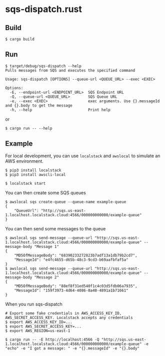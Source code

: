 # sqs-dispatch.rust

## Build

```
$ cargo build
```

## Run

```
$ target/debug/sqs-dispatch --help
Pulls messages from SQS and executes the specified command

Usage: sqs-dispatch [OPTIONS] --queue-url <QUEUE_URL> --exec <EXEC>

Options:
  -E, --endpoint-url <ENDPOINT_URL>  SQS Endpoint URL
  -Q, --queue-url <QUEUE_URL>        SQS Queue URL
  -e, --exec <EXEC>                  exec arguments. Use {}.messageId and {}.body to get the message
  -h, --help                         Print help
```

or

```
$ cargo run -- --help
```

## Example

For local development, you can use `localstack` and `awslocal` to simulate an AWS environment.

```
$ pip3 install localstack
$ pip3 install awscli-local 
```

```
$ localstack start
```

You can then create some SQS queues
```
$ awslocal sqs create-queue --queue-name example-queue
{
    "QueueUrl": "http://sqs.us-east-1.localhost.localstack.cloud:4566/000000000000/example-queue"
}
```

You can then send some messages to the queue
```
$ awslocal sqs send-message --queue-url "http://sqs.us-east-1.localhost.localstack.cloud:4566/000000000000/example-queue" --message-body "Message 1"
{
    "MD5OfMessageBody": "68390233272823b7adf13a1db79b2cd7",
    "MessageId": "e4fc4655-d65b-48c3-9cd3-b69aafbfaf5a"
}
$ awslocal sqs send-message --queue-url "http://sqs.us-east-1.localhost.localstack.cloud:4566/000000000000/example-queue" --message-body "Message 2"
{
    "MD5OfMessageBody": "88ef8f31ed540f1c4c03d5fdb06a7935",
    "MessageId": "159f3973-4d64-4086-8a48-4891a1b71661"
}
```

When you run sqs-dispatch
```
# Export some fake credentials in AWS_ACCESS_KEY_ID, AWS_SECRET_ACCESS_KEY. Localstack accepts any credentials
$ export AWS_ACCESS_KEY_ID=...
$ export AWS_SECRET_ACCESS_KEY=...
$ export AWS_REGION=us-east-1

$ cargo run -- -E http://localhost:4566 -Q "http://sqs.us-east-1.localhost.localstack.cloud:4566/000000000000/example-queue" -e "echo" -e "I got a message: " -e "{}.messageId" -e "{}.body"
```